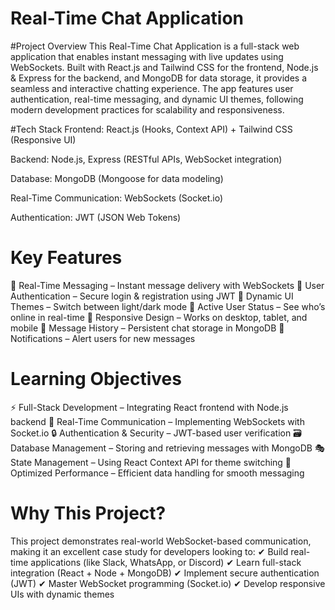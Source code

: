 # Real-Time Chat Application


#Project Overview
This Real-Time Chat Application is a full-stack web application that enables instant messaging with live updates using WebSockets. Built with React.js and Tailwind CSS for the frontend, Node.js & Express for the backend, and MongoDB for data storage, it provides a seamless and interactive chatting experience. The app features user authentication, real-time messaging, and dynamic UI themes, following modern development practices for scalability and responsiveness.

#Tech Stack
Frontend: React.js (Hooks, Context API) + Tailwind CSS (Responsive UI)

Backend: Node.js, Express (RESTful APIs, WebSocket integration)

Database: MongoDB (Mongoose for data modeling)

Real-Time Communication: WebSockets (Socket.io)

Authentication: JWT (JSON Web Tokens)

# Key Features
💬 Real-Time Messaging – Instant message delivery with WebSockets
🔐 User Authentication – Secure login & registration using JWT
🎨 Dynamic UI Themes – Switch between light/dark mode
👥 Active User Status – See who’s online in real-time
📱 Responsive Design – Works on desktop, tablet, and mobile
📂 Message History – Persistent chat storage in MongoDB
🔔 Notifications – Alert users for new messages

# Learning Objectives
⚡ Full-Stack Development – Integrating React frontend with Node.js backend
📡 Real-Time Communication – Implementing WebSockets with Socket.io
🔒 Authentication & Security – JWT-based user verification
🗃 Database Management – Storing and retrieving messages with MongoDB
🎭 State Management – Using React Context API for theme switching
🔄 Optimized Performance – Efficient data handling for smooth messaging

# Why This Project?
This project demonstrates real-world WebSocket-based communication, making it an excellent case study for developers looking to:
✔ Build real-time applications (like Slack, WhatsApp, or Discord)
✔ Learn full-stack integration (React + Node + MongoDB)
✔ Implement secure authentication (JWT)
✔ Master WebSocket programming (Socket.io)
✔ Develop responsive UIs with dynamic themes

